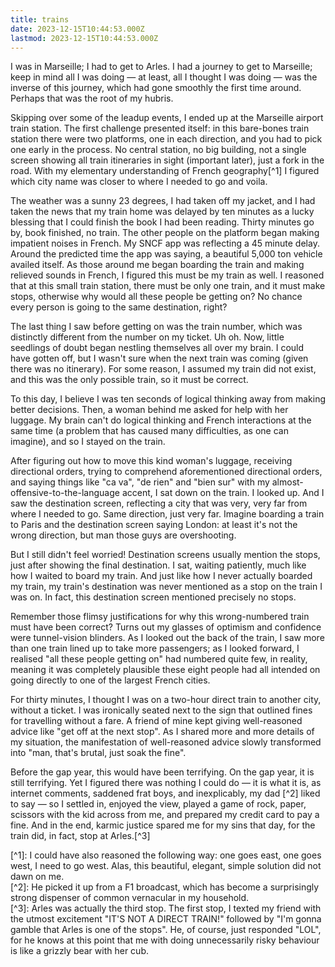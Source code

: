 ```yaml
---
title: trains
date: 2023-12-15T10:44:53.000Z
lastmod: 2023-12-15T10:44:53.000Z
---
```

I was in Marseille; I had to get to Arles. I had a journey to get to Marseille; keep in mind all I was doing — at least, all I thought I was doing — was the inverse of this journey, which had gone smoothly the first time around. Perhaps that was the root of my hubris.

Skipping over some of the leadup events, I ended up at the Marseille airport train station. The first challenge presented itself: in this bare-bones train station there were two platforms, one in each direction, and you had to pick one early in the process. No central station, no big building, not a single screen showing all train itineraries in sight (important later), just a fork in the road. With my elementary understanding of French geography\[^1] I figured which city name was closer to where I needed to go and voila.

The weather was a sunny 23 degrees, I had taken off my jacket, and I had taken the news that my train home was delayed by ten minutes as a lucky blessing that I could finish the book I had been reading. Thirty minutes go by, book finished, no train. The other people on the platform began making impatient noises in French. My SNCF app was reflecting a 45 minute delay. Around the predicted time the app was saying, a beautiful 5,000 ton vehicle availed itself. As those around me began boarding the train and making relieved sounds in French, I figured this must be my train as well. I reasoned that at this small train station, there must be only one train, and it must make stops, otherwise why would all these people be getting on? No chance every person is going to the same destination, right?

The last thing I saw before getting on was the train number, which was distinctly different from the number on my ticket. Uh oh. Now, little seedlings of doubt began nestling themselves all over my brain. I could have gotten off, but I wasn't sure when the next train was coming (given there was no itinerary). For some reason, I assumed my train did not exist, and this was the only possible train, so it must be correct.

To this day, I believe I was ten seconds of logical thinking away from making better decisions. Then, a woman behind me asked for help with her luggage. My brain can't do logical thinking and French interactions at the same time (a problem that has caused many difficulties, as one can imagine), and so I stayed on the train.

After figuring out how to move this kind woman's luggage, receiving directional orders, trying to comprehend aforementioned directional orders, and saying things like "ca va", "de rien" and "bien sur" with my almost-offensive-to-the-language accent, I sat down on the train. I looked up. And I saw the destination screen, reflecting a city that was very, very far from where I needed to go. Same direction, just very far. Imagine boarding a train to Paris and the destination screen saying London: at least it's not the wrong direction, but man those guys are overshooting.

But I still didn't feel worried! Destination screens usually mention the stops, just after showing the final destination. I sat, waiting patiently, much like how I waited to board my train. And just like how I never actually boarded my train, my train's destination was never mentioned as a stop on the train I was on. In fact, this destination screen mentioned precisely no stops.

Remember those flimsy justifications for why this wrong-numbered train must have been correct? Turns out my glasses of optimism and confidence were tunnel-vision blinders. As I looked out the back of the train, I saw more than one train lined up to take more passengers; as I looked forward, I realised "all these people getting on" had numbered quite few, in reality, meaning it was completely plausible these eight people had all intended on going directly to one of the largest French cities.

For thirty minutes, I thought I was on a two-hour direct train to another city, without a ticket. I was ironically seated next to the sign that outlined fines for travelling without a fare. A friend of mine kept giving well-reasoned advice like "get off at the next stop". As I shared more and more details of my situation, the manifestation of well-reasoned advice slowly transformed into "man, that's brutal, just soak the fine".

Before the gap year, this would have been terrifying. On the gap year, it is still terrifying. Yet I figured there was nothing I could do — it is what it is, as internet comments, saddened frat boys, and inexplicably, my dad \[^2] liked to say — so I settled in, enjoyed the view, played a game of rock, paper, scissors with the kid across from me, and prepared my credit card to pay a fine. And in the end, karmic justice spared me for my sins that day, for the train did, in fact, stop at Arles.\[^3]

\[^1]: I could have also reasoned the following way: one goes east, one goes west, I need to go west. Alas, this beautiful, elegant, simple solution did not dawn on me.\
\[^2]: He picked it up from a F1 broadcast, which has become a surprisingly strong dispenser of common vernacular in my household.\
\[^3]: Arles was actually the third stop. The first stop, I texted my friend with the utmost excitement "IT'S NOT A DIRECT TRAIN!" followed by "I'm gonna gamble that Arles is one of the stops". He, of course, just responded "LOL", for he knows at this point that me with doing unnecessarily risky behaviour is like a grizzly bear with her cub.
